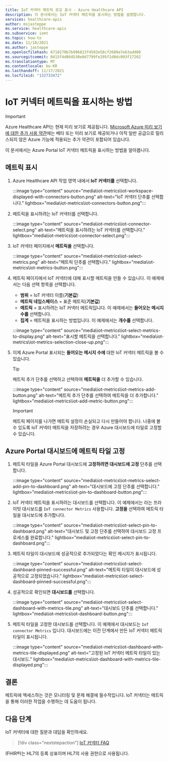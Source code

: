 ```yaml
---
title: IoT 커넥터 메트릭 로깅 표시 - Azure Healthcare API
description: 이 문서에서는 IoT 커넥터 메트릭을 표시하는 방법을 설명합니다.
services: healthcare-apis
author: msjasteppe
ms.service: healthcare-apis
ms.subservice: iomt
ms.topic: how-to
ms.date: 11/10/2021
ms.author: jasteppe
ms.openlocfilehash: 6718270b7b996813f4503e58cf2609e7eb3add00
ms.sourcegitcommit: 0415f4d064530e0d7799fe295f1d8dc003f17202
ms.translationtype: MT
ms.contentlocale: ko-KR
ms.lasthandoff: 11/17/2021
ms.locfileid: "132733472"
---
```

# <a name="how-to-display-iot-connector-metrics"></a>IoT 커넥터 메트릭을 표시하는 방법

> [!IMPORTANT]
> Azure Healthcare API는 현재 미리 보기로 제공됩니다. [Microsoft Azure 미리 보기에 대한 추가 사용 약관](https://azure.microsoft.com/support/legal/preview-supplemental-terms/)에는 베타 또는 미리 보기로 제공되거나 아직 일반 공급으로 릴리스되지 않은 Azure 기능에 적용되는 추가 약관이 포함되어 있습니다.

이 문서에서는 Azure Portal IoT 커넥터 메트릭을 표시하는 방법을 알아봅니다. 

## <a name="display-metrics"></a>메트릭 표시

1. Azure Healthcare API 작업 영역 내에서 **IoT 커넥터를** 선택합니다. 

     :::image type="content" source="media\iot-metrics\iot-workspace-displayed-with-connectors-button.png" alt-text="IoT 커넥터 단추를 선택합니다." lightbox="media\iot-metrics\iot-connectors-button.png"::: 

2. 메트릭을 표시하려는 IoT 커넥터를 선택합니다.

    :::image type="content" source="media\iot-metrics\iot-connector-select.png" alt-text="메트릭을 표시하려는 IoT 커넥터를 선택합니다." lightbox="media\iot-metrics\iot-connector-select.png":::
    
3. IoT 커넥터 페이지에서 **메트릭을** 선택합니다.

   :::image type="content" source="media\iot-metrics\iot-select-metrics.png" alt-text="메트릭 단추를 선택합니다." lightbox="media\iot-metrics\iot-metrics-button.png"::: 

4. 메트릭 페이지에서 IoT 커넥터에 대해 표시할 메트릭을 만들 수 있습니다. 이 예제에서는 다음 선택 항목을 선택합니다.

    * **범위** = IoT 커넥터 이름(**기본값**)
    * **메트릭 네임스페이스** = 표준 메트릭(**기본값**) 
    * **메트릭** = 표시하려는 IoT 커넥터 메트릭입니다. 이 예제에서는 **들어오는 메시지 수를** 선택합니다.
    * **집계** = 메트릭을 표시하는 방법입니다. 이 예제에서는 **개수를** 선택합니다. 

    :::image type="content" source="media\iot-metrics\iot-select-metrics-to-display.png" alt-text="표시할 메트릭을 선택합니다." lightbox="media\iot-metrics\iot-metrics-selection-close-up.png"::: 

5. 이제 Azure Portal 표시되는 **들어오는 메시지 수에** 대한 IoT 커넥터 메트릭을 볼 수 있습니다.

    > [!TIP]
    > 메트릭 추가 단추를 선택하고 선택하여 **메트릭을** 더 추가할 수 있습니다.

    :::image type="content" source="media\iot-metrics\iot-metrics-add-button.png" alt-text="메트릭 추가 단추를 선택하여 메트릭을 더 추가합니다." lightbox="media\iot-metrics\iot-add-metric-button.png":::

    > [!IMPORTANT]
    > 메트릭 페이지를 나가면 메트릭 설정이 손실되고 다시 만들어야 합니다. 나중에 볼 수 있도록 IoT 커넥터 메트릭을 저장하려는 경우 Azure 대시보드에 타일로 고정할 수 있습니다.

## <a name="pinning-metrics-tile-on-azure-portal-dashboard"></a>Azure Portal 대시보드에 메트릭 타일 고정

1. 메트릭 타일을 Azure Portal 대시보드에 **고정하려면 대시보드에 고정** 단추를 선택합니다.

    :::image type="content" source="media\iot-metrics\iot-metrics-select-add-pin-to-dashboard.png" alt-text="대시보드에 고정 단추를 선택합니다." lightbox="media\iot-metrics\iot-pin-to-dashboard-button.png":::

2. IoT 커넥터 메트릭을 표시하려는 대시보드를 선택합니다. 이 예제에서는 라는 프라이빗 대시보드를 `IoT connector Metrics` 사용합니다. **고정을** 선택하여 메트릭 타일을 대시보드에 추가합니다.

    :::image type="content" source="media\iot-metrics\iot-select-pin-to-dashboard.png" alt-text="대시보드 및 고정 단추를 선택하여 대시보드 고정 프로세스를 완료합니다." lightbox="media\iot-metrics\iot-select-pin-to-dashboard.png":::

3. 메트릭 타일이 대시보드에 성공적으로 추가되었다는 확인 메시지가 표시됩니다.

    :::image type="content" source="media\iot-metrics\iot-select-dashboard-pinned-successful.png" alt-text="메트릭 타일이 대시보드에 성공적으로 고정되었습니다." lightbox="media\iot-metrics\iot-select-dashboard-pinned-successful.png":::

4. 성공적으로 확인되면 **대시보드를** 선택합니다.

    :::image type="content" source="media\iot-metrics\iot-select-dashboard-with-metrics-tile.png" alt-text="대시보드 단추를 선택합니다." lightbox="media\iot-metrics\iot-dashboard-button.png":::

5. 메트릭 타일을 고정한 대시보드를 선택합니다. 이 예제에서 대시보드는 `IoT connector Metrics` 입니다. 대시보드에는 이전 단계에서 만든 IoT 커넥터 메트릭 타일이 표시됩니다.

    :::image type="content" source="media\iot-metrics\iot-dashboard-with-metrics-tile-displayed.png" alt-text="고정된 IoT 커넥터 메트릭 타일이 있는 대시보드." lightbox="media\iot-metrics\iot-dashboard-with-metrics-tile-displayed.png":::

## <a name="conclusion"></a>결론 

메트릭에 액세스하는 것은 모니터링 및 문제 해결에 필수적입니다.  IoT 커넥터는 메트릭을 통해 이러한 작업을 수행하는 데 도움이 됩니다. 

## <a name="next-steps"></a>다음 단계

IoT 커넥터에 대한 질문과 대답을 확인하세요.

>[!div class="nextstepaction"]
>[IoT 커넥터 FAQ](iot-connector-faqs.md)

(FHIR&#174;)는 HL7의 등록 상표이며 HL7의 사용 권한으로 사용됩니다.
